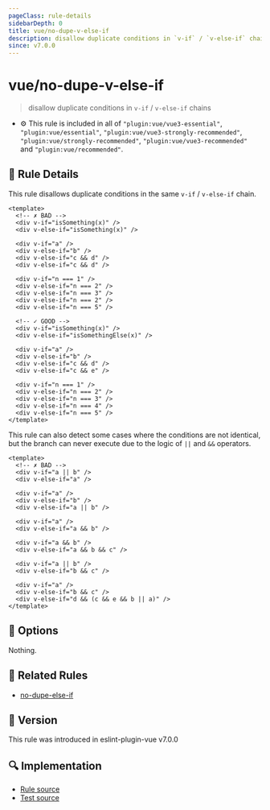 ```yaml
---
pageClass: rule-details
sidebarDepth: 0
title: vue/no-dupe-v-else-if
description: disallow duplicate conditions in `v-if` / `v-else-if` chains
since: v7.0.0
---
```


# vue/no-dupe-v-else-if

> disallow duplicate conditions in `v-if` / `v-else-if` chains

- :gear: This rule is included in all of `"plugin:vue/vue3-essential"`, `"plugin:vue/essential"`, `"plugin:vue/vue3-strongly-recommended"`, `"plugin:vue/strongly-recommended"`, `"plugin:vue/vue3-recommended"` and `"plugin:vue/recommended"`.

## :book: Rule Details

This rule disallows duplicate conditions in the same `v-if` / `v-else-if` chain.

<eslint-code-block :rules="{'vue/no-dupe-v-else-if': ['error']}">

```vue
<template>
  <!-- ✗ BAD -->
  <div v-if="isSomething(x)" />
  <div v-else-if="isSomething(x)" />

  <div v-if="a" />
  <div v-else-if="b" />
  <div v-else-if="c && d" />
  <div v-else-if="c && d" />

  <div v-if="n === 1" />
  <div v-else-if="n === 2" />
  <div v-else-if="n === 3" />
  <div v-else-if="n === 2" />
  <div v-else-if="n === 5" />

  <!-- ✓ GOOD -->
  <div v-if="isSomething(x)" />
  <div v-else-if="isSomethingElse(x)" />

  <div v-if="a" />
  <div v-else-if="b" />
  <div v-else-if="c && d" />
  <div v-else-if="c && e" />

  <div v-if="n === 1" />
  <div v-else-if="n === 2" />
  <div v-else-if="n === 3" />
  <div v-else-if="n === 4" />
  <div v-else-if="n === 5" />
</template>
```

</eslint-code-block>

This rule can also detect some cases where the conditions are not identical, but the branch can never execute due to the logic of `||` and `&&` operators.

<eslint-code-block :rules="{'vue/no-dupe-v-else-if': ['error']}">

```vue
<template>
  <!-- ✗ BAD -->
  <div v-if="a || b" />
  <div v-else-if="a" />

  <div v-if="a" />
  <div v-else-if="b" />
  <div v-else-if="a || b" />

  <div v-if="a" />
  <div v-else-if="a && b" />

  <div v-if="a && b" />
  <div v-else-if="a && b && c" />

  <div v-if="a || b" />
  <div v-else-if="b && c" />

  <div v-if="a" />
  <div v-else-if="b && c" />
  <div v-else-if="d && (c && e && b || a)" />
</template>
```

</eslint-code-block>

## :wrench: Options

Nothing.

## :couple: Related Rules

- [no-dupe-else-if]

[no-dupe-else-if]: https://eslint.org/docs/rules/no-dupe-else-if

## :rocket: Version

This rule was introduced in eslint-plugin-vue v7.0.0

## :mag: Implementation

- [Rule source](https://github.com/vuejs/eslint-plugin-vue/blob/master/lib/rules/no-dupe-v-else-if.js)
- [Test source](https://github.com/vuejs/eslint-plugin-vue/blob/master/tests/lib/rules/no-dupe-v-else-if.js)

